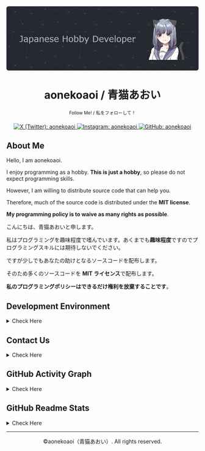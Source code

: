 <!--
  1. 記述方法
    1. 1. 過去に作成された README.md を素にする
    1. 2. カラーコードは半角小文字英数字を使用する
    1. 3. 英語および日本語の語順のならびを意識する。しかし語順の流れがおかしくなる場合はこの通りではない
    1. 4. 英語の文章内および単語内では短縮形を使用しない。しかし正式名称が短縮形の場合はこの通りではない
    1. 5. 日本語の文章内に英単語を挿入するときは、半角スペースを英単語の前後に挿入する。またリンクも同様に行う

  2. 参照方法
    2. 1. GitHub 内のリンクの参照は相対参照を使用する。しかし相対参照が使用できない場合はこの通りではない

  3. その他
    3. 1. 記述等がわからないときは README.md の作成者に尋ねてください
-->

<div align="center">
  <a href="https://github.com/leviarista/github-profile-header-generator">
     <img alt="Japanese Hobby Developer aonekoaoi" src="./img/github_header.png" />
  </a>
  <h1>aonekoaoi / 青猫あおい</h1>
  <section>
    <p>
      <sup>Follow Me! / 私をフォローして！</sup>
    </p>
    <!-- X (Twitter), Instagram and GitHub -->
    <a href="https://x.com/aonekoaoi" target="_blank" rel="noopener noreferrer">
      <img alt="X (Twitter): aonekoaoi" src="https://img.shields.io/badge/@aonekoaoi-000000?logo=x&labelColor=555555&style=for-the-badge" />
    </a>
    <a href="https://www.instagram.com/aonekoaoi" target="_blank" rel="noopener noreferrer">
      <img alt="Instagram: aonekoaoi" src="https://img.shields.io/badge/@aonekoaoi-d4405f?logo=instagram&labelColor=555555&style=for-the-badge" />
    </a>
    <a href="https://github.com/aonekoaoi" target="_blank" rel="noopener noreferrer">
      <img alt="GitHub: aonekoaoi" src="https://img.shields.io/badge/@aonekoaoi-181717?logo=github&labelColor=555555&style=for-the-badge" />
    </a>
  </section>
</div>

## About Me

Hello, I am aonekoaoi.

I enjoy programming as a hobby. **This is just a hobby**, so please do not expect programming skills.

However, I am willing to distribute source code that can help you.

Therefore, much of the source code is distributed under the **MIT license**.

**My programming policy is to waive as many rights as possible**.

こんにちは、青猫あおいと申します。

私はプログラミングを趣味程度で嗜んでいます。あくまでも**趣味程度**ですのでプログラミングスキルには期待しないでください。

ですが少しでもあなたの助けとなるソースコードを配布します。

そのため多くのソースコードを **MIT ライセンス**で配布します。

**私のプログラミングポリシーはできるだけ権利を放棄することです**。

## Development Environment

<section>
  <details>
    <summary>Check Here</summary>
      <h3>Programming Language</h3>
      <!-- C, JavaScript and Python -->
      <section>
        <a href="https://en.wikipedia.org/wiki/C_(programming_language)" target="_blank" rel="noopener noreferrer">
          <img alt="C" src="https://img.shields.io/badge/C-a8b9cc?logo=c&labelColor=555555&style=flat-square" />
        </a>
        <a href="https://en.wikipedia.org/wiki/JavaScript" target="_blank" rel="noopener noreferrer">
          <img alt="JavaScript" src="https://img.shields.io/badge/JavaScript-f7df1e?logo=javascript&labelColor=555555&style=flat-square" />
        </a>
        <a href="https://en.wikipedia.org/wiki/Python_(programming_language)" target="_blank" rel="noopener noreferrer">
          <img alt="Python" src="https://img.shields.io/badge/Python-3776ab?logo=python&labelColor=555555&style=flat-square" />
        </a>
      </section>
      <h3>Markup Language</h3>
      <!-- HyperText Markup Language, Cascading Style Sheets, Markdown, JavaScript Object Notation and YAML Ain't a Markup Language -->
      <section>
        <a href="https://en.wikipedia.org/wiki/HTML" target="_blank" rel="noopener noreferrer">
          <img alt="HyperText Markup Language" src="https://img.shields.io/badge/HyperText Markup Language-e34f26?logo=html5&labelColor=555555&style=flat-square" />
        </a>
        <a href="https://en.wikipedia.org/wiki/CSS" target="_blank" rel="noopener noreferrer">
          <img alt="Cascading Style Sheets" src="https://img.shields.io/badge/Cascading Style Sheets-1572b6?logo=css3&labelColor=555555&style=flat-square" />
        </a>
        <a href="https://en.wikipedia.org/wiki/Markdown" target="_blank" rel="noopener noreferrer">
          <img alt="Markdown" src="https://img.shields.io/badge/Markdown-000000?logo=markdown&labelColor=555555&style=flat-square" />
        </a>
        <a href="https://en.wikipedia.org/wiki/JSON" target="_blank" rel="noopener noreferrer">
          <img alt="JavaScript Object Notation" src="https://img.shields.io/badge/JavaScript_Object_Notation-000000?logo=json&labelColor=555555&style=flat-square" />
        </a>
        <a href="https://en.wikipedia.org/wiki/YAML" target="_blank" rel="noopener noreferrer">
          <img alt="YAML Ain't a Markup Language" src="https://img.shields.io/badge/YAML_Ain't_a_Markup Language-cb171e?logo=yaml&labelColor=555555&style=flat-square" />
        </a>
      </section>
      <h3>Operating System</h3>
      <!-- Linux and Microsoft Windows -->
      <section>
        <a href="https://kernel.org" target="_blank" rel="noopener noreferrer">
          <img alt="Linux" src="https://img.shields.io/badge/Linux-fcc624?logo=linux&labelColor=555555&style=flat-square" />
        </a>
        <a href="https://www.microsoft.com/en-us/windows" target="_blank" rel="noopener noreferrer">
          <img alt="Microsoft Windows" src="https://img.shields.io/badge/Microsoft_Windows-0078d4?style=flat-square" />
        </a>
      </section>
      <h3>Integrated Development Environment</h3>
      <!-- Visual Studio -->
      <section>
        <a href="https://visualstudio.microsoft.com" target="_blank" rel="noopener noreferrer">
          <img alt="Visual Studio" src="https://img.shields.io/badge/Visual_Studio-5c2d91?style=flat-square" />
        </a>
      </section>
      <h3>Code Editor</h3>
      <!-- Visual Studio Code -->
      <section>
        <a href="https://github.com/microsoft/vscode">
          <img alt="Visual Studio Code" src="https://img.shields.io/badge/Visual_Studio_Code-007acc?&style=flat-square" />
        </a>
      </section>
      <h3>Cloud Computing</h3>
      <!-- Cloudflare, Glitch, Google Apps Script, Google Colaboratory, Netlify, Oracle, Railway, Replit and Vercel -->
      <section>
        <a href="https://www.cloudflare.com" target="_blank" rel="noopener noreferrer">
          <img alt="Cloudflare" src="https://img.shields.io/badge/Cloudflare-f38020?logo=cloudflare&labelColor=555555&style=flat-square" />
        </a>
        <a href="https://glitch.com" target="_blank" rel="noopener noreferrer">
          <img alt="Glitch" src="https://img.shields.io/badge/Glitch-3333ff?logo=glitch&labelColor=555555&style=flat-square" />
        </a>
        <a href="https://www.google.com/script/start" target="_blank" rel="noopener noreferrer">
          <img alt="Google Apps Script" src="https://img.shields.io/badge/Google_Apps_Script-4285f4?logo=googleappsscript&labelColor=555555&style=flat-square" />
        </a>
        <a href="https://colab.research.google.com/?hl=en" target="_blank" rel="noopener noreferrer">
          <img alt="Google Colaboratory" src="https://img.shields.io/badge/Google_Colaboratory-f9ab00?logo=googlecolab&labelColor=555555&style=flat-square" />
        </a>
        <a href="https://www.netlify.com" target="_blank" rel="noopener noreferrer">
          <img alt="Netlify" src="https://img.shields.io/badge/Netlify-00C7b7?logo=netlify&labelColor=555555&style=flat-square" />
        </a>
        <a href="https://www.oracle.com" target="_blank" rel="noopener noreferrer">
          <img alt="Oracle" src="https://img.shields.io/badge/Oracle-f80000?logo=oracle&style=flat-square" />
        </a>
        <a href="https://railway.app" target="_blank" rel="noopener noreferrer">
          <img alt="Railway" src="https://img.shields.io/badge/Railway-0b0d0e?logo=railway&labelColor=555555&style=flat-square" />
        </a>
        <a href="https://replit.com" target="_blank" rel="noopener noreferrer">
          <img alt="Replit" src="https://img.shields.io/badge/Replit-f26207?logo=replit&labelColor=555555&style=flat-square" />
        </a>
        <a href="https://vercel.com" target="_blank" rel="noopener noreferrer">
          <img alt="Vercel" src="https://img.shields.io/badge/Vercel-000000?logo=vercel&labelColor=555555&style=flat-square" />
        </a>
      </section>
  </details>
</section>

## Contact Us

<section>
  <details>
    <summary>Check Here</summary>

Please contact me on my [X (Twitter)](https://x.com/aonekoaoi) or [Instagram](https://www.instagram.com/aonekoaoi) direct message.

Please note that there may be a delay in replying to your message as I am accepting contacts on my SNS accounts.

私の [X (Twitter)](https://x.com/aonekoaoi) または [Instagram](https://www.instagram.com/aonekoaoi) のダイレクトメッセージに連絡してください。

SNS アカウントにて連絡を受け付けているため返信に遅れが生じます。

  </details>
</section>

## GitHub Activity Graph

<section>
  <!-- aonekoaoi's GitHub Activity Graph Card -->
  <details>
    <summary>Check Here</summary>
      <a href="https://github.com/Ashutosh00710/github-readme-activity-graph">
        <img alt="aonekoaoi's GitHub Activity Graph Card" src="https://github-readme-activity-graph.vercel.app/graph?username=aonekoaoi&area=true&area_color=adbac7&bg_color=24292f&color=adbac7&custom_title=aonekoaoi&#x27;s&#xA0;GitHub&#xA0;Activity&#xA0;Graph&#xA0;Card&height=500&hide_border=true&line=adbac7&point=539bf5&title_color=539bf5" />
      </a>
  </details>
</section>

## GitHub Readme Stats

<section>
  <!-- aonekoaoi's GitHub Stats Card and aonekoaoi's Top Languages Card -->
  <details>
    <summary>Check Here</summary>
      <a href="https://github.com/anuraghazra/github-readme-stats">
        <img alt="aonekoaoi's GitHub Stats Card" src="https://github-readme-stats.vercel.app/api?username=aonekoaoi&border_radius=0&card_width=355&custom_title=aonekoaoi&#x27;s&#xA0;GitHub&#xA0;Stats&#xA0;Card&hide_border=true&hide_rank=true&theme=github_dark_dimmed&count_private=true&include_all_commits=true&show=discussions_answered,discussions_started,prs_merged,prs_merged_percentage,reviews&show_icons=true" />
      </a>
      <br />
      <a href="https://github.com/anuraghazra/github-readme-stats">
        <img alt="aonekoaoi's Top Languages Card" src="https://github-readme-stats.vercel.app/api/top-langs/?username=aonekoaoi&border_radius=0&card_width=355&custom_title=aonekoaoi&#x27;s&#xA0;Top&#xA0;Languages&#xA0;Card&hide_border=true&theme=github_dark_dimmed&langs_count=10&layout=compact" />
      </a>
  </details>
</section>

---

<div align="center">
  <p>&#xA9;aonekoaoi（青猫あおい）. All rights reserved.</p>
</div>
